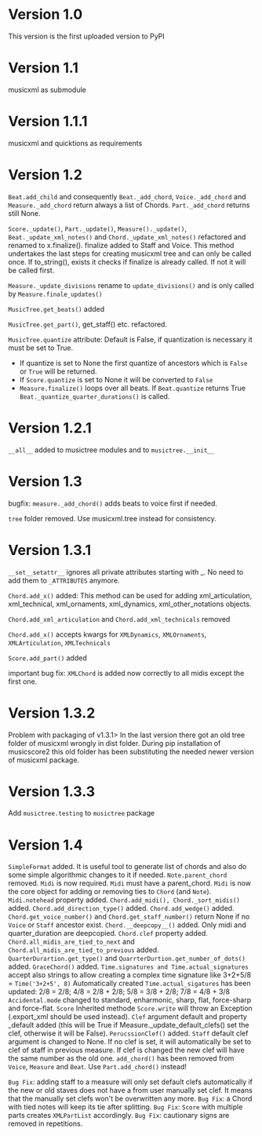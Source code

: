 # Version 1.0

This version is the first uploaded version to PyPI

# Version 1.1

musicxml as submodule

# Version 1.1.1

musicxml and quicktions as requirements

# Version 1.2

`Beat.add_child` and consequently `Beat._add_chord`, `Voice._add_chord` and `Measure._add_chord` return always a list of
Chords. `Part._add_chord` returns still None.

`Score._update()`, `Part._update()`, `Measure()._update()`, `Beat._update_xml_notes()` and `Chord._update_xml_notes()`
refactored and renamed
to x.finalize(). finalize added to Staff and Voice. This method undertakes the last steps for creating
musicxml tree and can
only be called once. If to_string(), exists it checks if finalize is already called. If not it will be called
first.

`Measure._update_divisions` rename to `update_divisions()` and is only called by `Measure.finale_updates()`

`MusicTree.get_beats()` added

`MusicTree.get_part()`, get_staff() etc. refactored.

`MusicTree.quantize` attribute: Default is False, if quantization is necessary it must be set to True.

* If quantize is set to None the first quantize of ancestors which is `False` or `True` will be returned.
* If `Score.quantize` is set to None it will be converted to `False`
* `Measure.finalize()` loops over all beats. If `Beat.quantize` returns True `Beat._quantize_quarter_durations()` is
  called.

# Version 1.2.1

``__all__`` added to musictree modules and to ``musictree.__init__``

# Version 1.3

bugfix: ``measure._add_chord()`` adds beats to voice first if needed.

``tree`` folder removed. Use musicxml.tree instead for consistency.

# Version 1.3.1

``__set__setattr__`` ignores all private attributes starting with _. No need to add them to ``_ATTRIBUTES`` anymore.

``Chord.add_x()`` added: This method can be used for adding xml_articulation, xml_technical, xml_ornaments,
xml_dynamics,
xml_other_notations objects.

``Chord.add_xml_articulation`` and ``Chord.add_xml_technicals`` removed

``Chord.add_x()`` accepts kwargs for ``XMLDynamics``, ``XMLOrnaments``, ``XMLArticulation``, ``XMLTechnicals``

``Score.add_part()`` added

important bug fix: ``XMLChord`` is added now correctly to all midis except the first one.

# Version 1.3.2

Problem with packaging of v1.3.1> In the last version there got an old tree folder of musicxml wrongly in dist folder.
During pip installation of musicscore2 this old folder has been substituting the needed newer version of musicxml
package.

# Version 1.3.3

Add `musictree.testing` to `musictree` package

# Version 1.4

``SimpleFormat`` added. It is useful tool to generate list of chords and also do some simple algorithmic changes to it
if needed.
``Note.parent_chord`` removed. ``Midi`` is now required. ``Midi`` must have a parent_chord.
``Midi`` is now the core object for adding or removing ties to ``Chord`` (and ``Note``).
``Midi.notehead`` property added.
``Chord.add_midi(), Chord._sort_midis()`` added.
``Chord.add_direction_type()`` added.
``Chord.add_wedge()`` added.
``Chord.get_voice_number()`` and ``Chord.get_staff_number()`` return None if no ``Voice`` or ``Staff`` ancestor exist.
``Chord.__deepcopy__()`` added. Only midi and quarter_duration are deepcopied.
``Chord.clef`` property added.
``Chord.all_midis_are_tied_to_next`` and ``Chord.all_midis_are_tied_to_previous`` added.
``QuarterDurartion.get_type()`` and ``QuarrterDurtion.get_number_of_dots()`` added.
``GraceChord()`` added.
``Time.signatures and Time.actual_signatures`` accept also strings to allow creating a complex time signature like
3+2+5/8 = ``Time('3+2+5', 8)``
Automatically created ``Time.actual_sigatures`` has been updated: 2/8 = 2/8; 4/8 = 2/8 + 2/8; 5/8 = 3/8 + 2/8; 7/8 =
4/8 + 3/8
``Accidental.mode`` changed to standard, enharmonic, sharp, flat, force-sharp and force-flat.
``Score`` Inherited methode ``Score.write`` will throw an Exception (.export_xml should be used instead).
``Clef`` argument default and property _default added (this will be True if Measure._update_default_clefs() set the
clef, otherwise it will be False).
``PerucssionClef()`` added.
``Staff`` default clef argument is changed to None. If no clef is set, it will automatically be set to clef of staff in
previous measure. If clef is changed the new clef will have the same number as the old one.
``add_chord()`` has been removed from ``Voice``, ``Measure`` and ``Beat``. Use ``Part.add_chord()`` instead!

``Bug Fix``: adding staff to a measure will only set default clefs automatically if the new or old staves does not have
a from user manually set clef. It means that the manually set clefs won't be overwritten any more.
``Bug Fix``: a Chord with tied notes will keep its tie after splitting.
``Bug Fix``: ``Score`` with multiple parts creates ``XMLPartList`` accordingly.
``Bug Fix``: cautionary signs are removed in repetitions.


